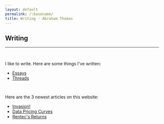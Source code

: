 ```yaml
---
layout: default
permalink: /:basename/
title: Writing · Abraham Thomas
---
```


## Writing

----

<br/>


I like to write.  Here are some things I've written:

* [Essays](/essays)
* [Threads](/threads)
<!--* [Guides](/guides)-->

<br/>

Here are the 3 newest articles on this website:

* [Invasion!](/invasion)   
* [Data Pricing Curves](/data-pricing-curves)  
* [Rentec's Returns](/rentecs-returns)

<!--

* [Investing for Non-Professionals](/investing-for-non-professionals)  

**Guides**  
[14 Days in Japan]()  
[Resources for Startup Founders](asdf)  
[Euro Board Games](sdfa)  
[The Well-Equipped Kitchen](sdf)  

**Book Reviews**  
A Time of Gifts   
The Man Who Knew Infinity  
The Worst Journey in the World  
Cosmos  
Empires of the Word  



**Essays**  
[APIs Are Eating the World](APIs-are-eating-the-world)  
[Being Contrarian Has To Hurt](a-fine-line-between-stupid-and-clever)  
[Data-Driven Versus Data-Informed](data-driven-data-informed)  
[A Data Framework for COVID-19](a-data-framework-for-covid-19)  
[Looking Back, Looking Forward](looking-back-looking-forward)  
[Sterner Stuff](sterner-stuff)  
[A Tale of Two Marketplaces: ICE and eBay](why-might-ice-bid-for-ebay)  
[Two Extremes of Market Efficiency](two-extremes-of-market-efficiency)  
[When Excellence Fails](when-excellence-fails)  

**Threads**  
[Aliens](aliens)  
[Alfred Winslow Jones](alfred-winslow-jones)  
[Bond Arbitrage](bond-arbitrage)  
[Disney and Amazon](amazon-disney-covid)  
[Invasion!](invasion)  
[Failure Modes](failure-modes)  
[Silk Ties](silk-ties)  
[Software Eats Marxism](software-eats-marxism)  

-->


<!--
**Twitter Hits**  
[Invasion!](https://twitter.com/athomasq/status/1289957976749428740)  
[Alfred Winslow Jones](https://twitter.com/athomasq/status/1270765150367363072)  
[Failure Modes](https://twitter.com/athomasq/status/1215685984685383681)
-->


<!--
**Fiction**  
[The Final Solution](asdf)  
-->